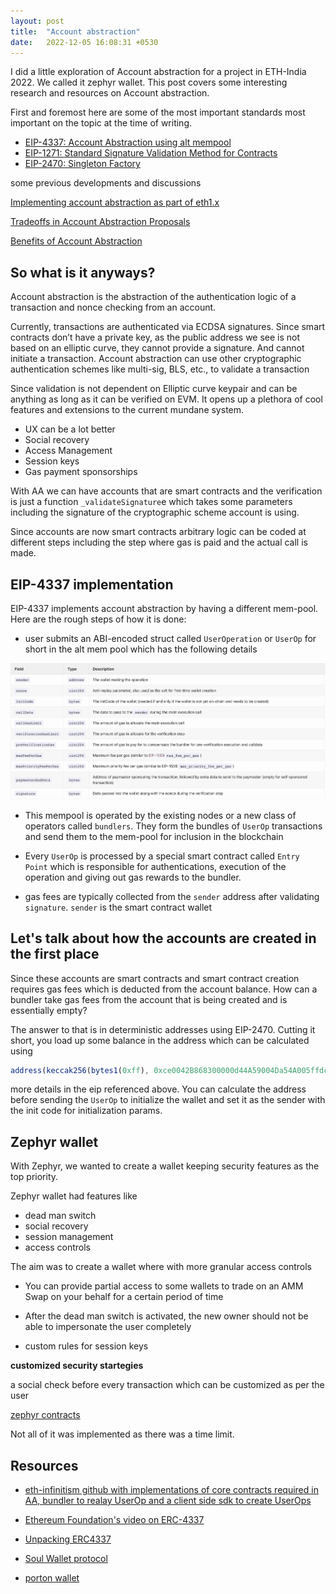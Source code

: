 ```yaml
---
layout: post
title:  "Account abstraction"
date:   2022-12-05 16:08:31 +0530
---
```


I did a little exploration of Account abstraction for a project in ETH-India 2022. We called it zephyr wallet. This post covers some interesting research and resources on Account abstraction.

First and foremost here are some of the most important standards most important on the topic at the time of writing.


- [EIP-4337: Account Abstraction using alt mempool](https://eips.ethereum.org/EIPS/eip-4337)
- [EIP-1271: Standard Signature Validation Method for Contracts](https://eips.ethereum.org/EIPS/eip-1271)
- [EIP-2470: Singleton Factory](https://eips.ethereum.org/EIPS/eip-2470)

some previous developments and discussions

[Implementing account abstraction as part of eth1.x](https://ethereum-magicians.org/t/implementing-account-abstraction-as-part-of-eth1-x/4020)

[Tradeoffs in Account Abstraction Proposals](https://ethresear.ch/t/tradeoffs-in-account-abstraction-proposals/263)

[Benefits of Account Abstraction](https://hackmd.io/y7uhNbeuSziYn1bbSXt4ww?view)


## So what is it anyways?
Account abstraction is the abstraction of the authentication logic of a transaction and nonce checking from an account.

Currently, transactions are authenticated via ECDSA signatures. Since smart contracts don’t have a private key, as the public address we see is not based on an elliptic curve, they cannot provide a signature. And cannot initiate a transaction. Account abstraction can use other cryptographic authentication schemes like multi-sig, BLS, etc., to validate a transaction

Since validation is not dependent on Elliptic curve keypair and can be anything as long as it can be verified on EVM. It opens up a plethora of cool features and extensions to the current mundane system.



- UX can be a lot better
- Social recovery 
- Access Management
- Session keys
- Gas payment sponsorships

With AA we can have accounts that are smart contracts and the verification is just a function `_validateSignature`e which takes some parameters including the signature of the cryptographic scheme account is using.

Since accounts are now smart contracts arbitrary logic can be coded at different steps including the step where gas is paid and the actual call is made.

## EIP-4337 implementation

EIP-4337 implements account abstraction by having a different mem-pool. Here are the rough steps of how it is done: 

* user submits an ABI-encoded struct called `UserOperation` or `UserOp` for short in the alt mem pool which has the following details

<img src="/images/posts/2022-12-05/user_op.png" />

* This mempool is operated by the existing nodes or a new class of operators called `bundlers`. They form the bundles of `UserOp` transactions and send them to the mem-pool for inclusion in the blockchain

* Every `UserOp` is processed by a special smart contract called `Entry Point` which is responsible for authentications, execution of the operation and giving out gas rewards to the bundler.

* gas fees are typically collected from the `sender` address after validating `signature`. `sender` is the smart contract wallet


## Let's talk about how the accounts are created in the first place

Since these accounts are smart contracts and smart contract creation requires gas fees which is deducted from the account balance. How can a bundler take gas fees from the account that is being created and is essentially empty?

The answer to that is in deterministic addresses using EIP-2470. Cutting it short, you load up some balance in the address which can be calculated using

```javascript
address(keccak256(bytes1(0xff), 0xce0042B868300000d44A59004Da54A005ffdcf9f, _salt, keccak256(_code)) << 96)
```

more details in the eip referenced above. You can calculate the address before sending the `UserOp` to initialize the wallet and set it as the sender with the init code for initialization params.


## Zephyr wallet

With Zephyr, we wanted to create a wallet keeping security features as the top priority.

Zephyr wallet had features like
- dead man switch
- social recovery
- session management
- access controls

The aim was to create a wallet where with more granular access controls

- You can provide partial access to some wallets to trade on an AMM Swap on your behalf for a certain period of time

- After the dead man switch is activated, the new owner should not be able to impersonate the user completely

- custom rules for session keys

**customized security startegies**

a social check before every transaction which can be customized as per the user

[zephyr contracts](https://github.com/ethCadets/secure-wallet-contracts)

Not all of it was implemented as there was a time limit.


## Resources

- [eth-infinitism github with implementations of core contracts required in AA, bundler to realay UserOp and a client side sdk to create UserOps ](https://github.com/eth-infinitism/)

- [Ethereum Foundation's video on ERC-4337](https://www.youtube.com/watch?v=xHWlJiL_iZA)

- [Unpacking ERC4337](https://frontier.tech/unpacking-erc-4337)

- [Soul Wallet protocol](https://github.com/proofofsoulprotocol)

- [porton wallet](https://github.com/nanjiangwill/porton-wallet)







